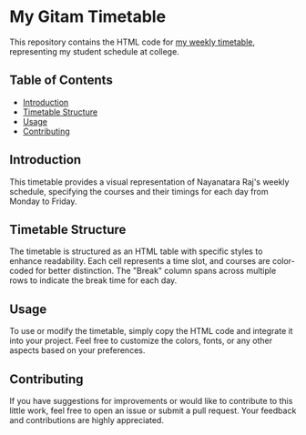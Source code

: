 # My Gitam Timetable

This repository contains the HTML code for [my weekly timetable](https://nayanatara07.github.io/My-Timetable-GITAM/), representing my student schedule at college.

## Table of Contents

- [Introduction](#introduction)
- [Timetable Structure](#timetable-structure)
- [Usage](#usage)
- [Contributing](#contributing)

## Introduction

This timetable provides a visual representation of Nayanatara Raj's weekly schedule, specifying the courses and their timings for each day from Monday to Friday.

## Timetable Structure

The timetable is structured as an HTML table with specific styles to enhance readability. Each cell represents a time slot, and courses are color-coded for better distinction. The "Break" column spans across multiple rows to indicate the break time for each day.

## Usage

To use or modify the timetable, simply copy the HTML code and integrate it into your project. Feel free to customize the colors, fonts, or any other aspects based on your preferences.

## Contributing

If you have suggestions for improvements or would like to contribute to this little work, feel free to open an issue or submit a pull request. Your feedback and contributions are highly appreciated.


